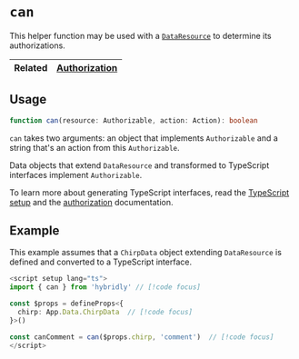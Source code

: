 # `can`

This helper function may be used with a [`DataResource`](../../guide/authorization.md#using-data-resources) to determine its authorizations.

| Related | [Authorization](../../guide/authorization.md) |
| ------- | --------------------------------------------- |

## Usage

```ts
function can(resource: Authorizable, action: Action): boolean
```

`can` takes two arguments: an object that implements `Authorizable` and a string that's an action from this `Authorizable`.

Data objects that extend `DataResource` and transformed to TypeScript interfaces implement `Authorizable`.

To learn more about generating TypeScript interfaces, read the [TypeScript setup](../../guide/typescript.md) and the [authorization](../../guide/authorization.md) documentation.

## Example

This example assumes that a `ChirpData` object extending `DataResource` is defined and converted to a TypeScript interface.

```ts
<script setup lang="ts">
import { can } from 'hybridly' // [!code focus]

const $props = defineProps<{
  chirp: App.Data.ChirpData  // [!code focus]
}>()

const canComment = can($props.chirp, 'comment')  // [!code focus]
</script>
```

